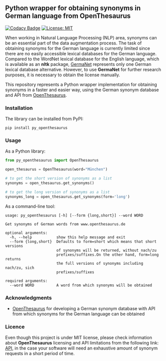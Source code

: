 ## Python wrapper for obtaining synonyms in German language from OpenThesaurus

[![Codacy Badge](https://api.codacy.com/project/badge/Grade/2a302faa81aa41ed8647d917c268f5cd)](https://www.codacy.com?utm_source=github.com&amp;utm_medium=referral&amp;utm_content=Aid91/py_openthesaurus&amp;utm_campaign=Badge_Grade)
[![License: MIT](https://img.shields.io/badge/License-MIT-green.svg)](https://opensource.org/licenses/MIT)

When working in Natural Language Processing (NLP) area, synonyms can be an essential part of the data augmentation process. The task of obtaining synonyms for the German language is currently limited since there are no easily accessible lexical databases for the German language. Compared to the WordNet
lexical database for the English language, which is available as an **nltk** package,  [GermaNet](http://www.sfs.uni-tuebingen.de/GermaNet/) represents only one German lexical database alternative. However, to use **GermaNet** for further research purposes, it is necessary to obtain the license manually. 

This repository represents a Python wrapper implementation for obtaining synonyms in a faster and easier way, using the German synonym database and API from [OpenThesaurus](https://www.openthesaurus.de/).

### Installation

The library can be installed from PyPI:

```pip install py_openthesaurus```

### Usage

As a Python library:

```python
from py_openthesaurus import OpenThesaurus

open_thesaurus = OpenThesaurus(word="München")

# to get the short version of synonyms as a list
synonyms = open_thesaurus.get_synonyms()

# to get the long version of synonyms as a list
synonyms_long = open_thesaurus.get_synonyms(form='long')
```

As a command-line tool:

```console
usage: py_openthesaurus [-h] [--form {long,short}] --word WORD

Get synonyms of German words from www.openthesaurus.de

optional arguments:
  -h, --help           show this help message and exit
  --form {long,short}  Defaults to form=short which means that short versions
                       of synonyms will be returned, without nach/zu
                       prefixes/suffixes.On the other hand, form=long returns
                       the full versions of synonyms including nach/zu, sich
                       prefixes/suffixes

required arguments:
  --word WORD          A word from which synonyms will be obtained

```

### Acknowledgments

* [OpenThesaurus](https://www.openthesaurus.de/) for developing a German synonym database with API from which synonyms for the German language can be obtained

### Licence

Even though this project is under MIT license, please check information about **OpenThesaurus** licensing and API limitations from the following link: [API](https://www.openthesaurus.de/about/api), in the case your software will need an exhaustive amount of synonym requests in a short period of time. 
